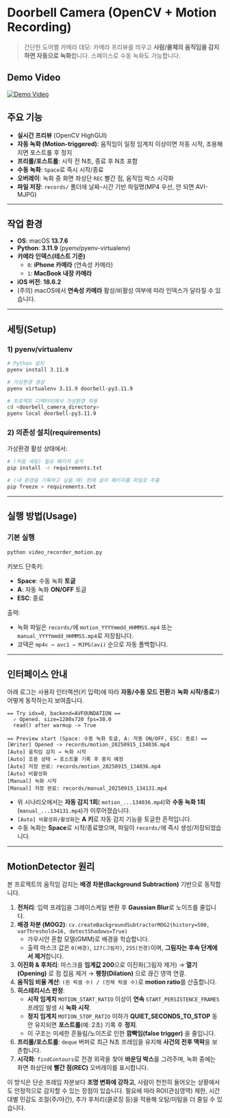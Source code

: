 # Doorbell Camera (OpenCV + Motion Recording)

> 간단한 도어벨 카메라 데모: 카메라 프리뷰를 띄우고 **사람/물체의 움직임을 감지하면 자동으로 녹화**합니다. 스페이스로 수동 녹화도 가능합니다.
## Demo Video
[![Demo Video](https://img.youtube.com/vi/lf5c-adCmag/0.jpg)](https://www.youtube.com/watch?v=lf5c-adCmag)

## 주요 기능
- **실시간 프리뷰** (OpenCV HighGUI)
- **자동 녹화 (Motion-triggered)**: 움직임이 일정 임계치 이상이면 자동 시작, 조용해지면 포스트롤 후 정지
- **프리롤/포스트롤**: 시작 전 N초, 종료 후 N초 포함
- **수동 녹화**: `Space`로 즉시 시작/종료
- **오버레이**: 녹화 중 화면 좌상단 `REC` 빨간 점, 움직임 박스 시각화
- **파일 저장**: `records/` 폴더에 날짜-시간 기반 파일명(MP4 우선, 안 되면 AVI-MJPG)

---

## 작업 환경
- **OS**: macOS **13.7.6**
- **Python**: **3.11.9** (pyenv/pyenv-virtualenv)
- **카메라 인덱스(테스트 기준)**  
  - `0`: **iPhone 카메라** (연속성 카메라)  
  - `1`: **MacBook 내장 카메라**
- **iOS 버전**: **18.6.2**
- (주의) macOS에서 **연속성 카메라** 활성/비활성 여부에 따라 인덱스가 달라질 수 있습니다.

---

## 세팅(Setup)

### 1) pyenv/virtualenv
```bash
# Python 설치
pyenv install 3.11.9

# 가상환경 생성
pyenv virtualenv 3.11.9 doorbell-py3.11.9

# 프로젝트 디렉터리에서 가상환경 적용
cd <doorbell_camera_directory>
pyenv local doorbell-py3.11.9
```

### 2) 의존성 설치(requirements)
가상환경 활성 상태에서:
```bash
# (처음 세팅) 필요 패키지 설치
pip install -r requirements.txt

# (내 환경을 기록하고 싶을 때) 현재 설치 패키지를 파일로 추출
pip freeze > requirements.txt
```

---

## 실행 방법(Usage)

### 기본 실행
```bash
python video_recorder_motion.py
```
키보드 단축키:
- **Space**: 수동 녹화 **토글**
- **A**: 자동 녹화 **ON/OFF** 토글
- **ESC**: 종료

출력:
- 녹화 파일은 `records/`에 `motion_YYYYmmdd_HHMMSS.mp4` 또는 `manual_YYYYmmdd_HHMMSS.mp4`로 저장됩니다.
- 코덱은 `mp4v → avc1 → MJPG(avi)` 순으로 자동 폴백합니다.

---

## 인터페이스 안내

아래 로그는 사용자 인터랙션(키 입력)에 따라 **자동/수동 모드 전환**과 **녹화 시작/종료**가 어떻게 동작하는지 보여줍니다.

```
== Try idx=0, backend=AVFOUNDATION ==
  ✓ Opened. size=1280x720 fps=30.0
  read() after warmup -> True

== Preview start (Space: 수동 녹화 토글, A: 자동 ON/OFF, ESC: 종료) ==
[Writer] Opened -> records/motion_20250915_134036.mp4
[Auto] 움직임 감지 → 녹화 시작
[Auto] 조용 상태 → 포스트롤 기록 후 중지 예정
[Auto] 저장 완료: records/motion_20250915_134036.mp4
[Auto] 비활성화
[Manual] 녹화 시작
[Manual] 저장 완료: records/manual_20250915_134131.mp4
```

- 위 시나리오에서는 **자동 감지 1회**( `motion_...134036.mp4`)와 **수동 녹화 1회**(`manual_...134131.mp4`)가 이루어졌습니다.
- `[Auto] 비활성화/활성화`는 **A 키**로 자동 감지 기능을 토글한 흔적입니다.
- 수동 녹화는 **Space**로 시작/종료했으며, 파일이 `records/`에 즉시 생성/저장되었습니다.

---

## MotionDetector 원리

본 프로젝트의 움직임 감지는 **배경 차분(Background Subtraction)** 기반으로 동작합니다.

1. **전처리**: 입력 프레임을 그레이스케일 변환 후 **Gaussian Blur**로 노이즈를 줄입니다.  
2. **배경 차분 (MOG2)**: `cv.createBackgroundSubtractorMOG2(history=500, varThreshold=16, detectShadows=True)`  
   - 가우시안 혼합 모델(GMM)로 배경을 학습합니다.  
   - 출력 마스크 값은 `0(배경)`, `127(그림자)`, `255(전경)`이며, **그림자는 후속 단계에서 제거**합니다.
3. **이진화 & 후처리**: 마스크를 **임계값 200**으로 이진화(그림자 제거) → **열기(Opening)** 로 점 잡음 제거 → **팽창(Dilation)** 으로 끊긴 영역 연결.  
4. **움직임 비율 계산**: `(흰 픽셀 수) / (전체 픽셀 수)`로 **motion ratio**를 산출합니다.  
5. **히스테리시스 판정**:  
   - **시작 임계치** `MOTION_START_RATIO` 이상이 **연속** `START_PERSISTENCE_FRAMES` 프레임 발생 시 **녹화 시작**.  
   - **정지 임계치** `MOTION_STOP_RATIO` 이하가 **QUIET_SECONDS_TO_STOP** 동안 유지되면 **포스트롤**(예: 2초) 기록 후 **정지**.  
   - 이 구조는 미세한 흔들림/노이즈로 인한 **깜빡임(false trigger)** 을 줄입니다.
6. **프리롤/포스트롤**: `deque` 버퍼로 최근 N초 프레임을 유지해 **사건의 전후 맥락**을 보존합니다.  
7. **시각화**: `findContours`로 전경 외곽을 찾아 **바운딩 박스**를 그려주며, 녹화 중에는 화면 좌상단에 **빨간 점(REC)** 오버레이를 표시합니다.

이 방식은 단순 프레임 차분보다 **조명 변화에 강하고**, 사람이 천천히 들어오는 상황에서도 안정적으로 감지할 수 있는 장점이 있습니다. 필요에 따라 ROI(관심영역) 제한, 시간대별 민감도 조절(주/야간), 추가 후처리(클로징 등)을 적용해 오탐/미탐을 더 줄일 수 있습니다.
